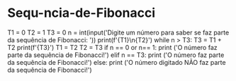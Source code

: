 # Sequ-ncia-de-Fibonacci
T1 = 0
T2 = 1
T3 = 0
n = int(input('Digite um número para saber se faz parte da sequência de Fibonacci: '))
print(f'{T1}\n{T2}')
while n > T3:
    T3 = T1 + T2
    print(f'{T3}')
    T1 = T2
    T2 = T3
if n == 0 or n== 1:
    print ('O número faz parte da sequência de Fibonacci!')
elif n == T3:
    print ('O número faz parte da sequência de Fibonacci!')
else:
    print ('O número digitado NÃO faz parte da sequência de Fibonacci!')

